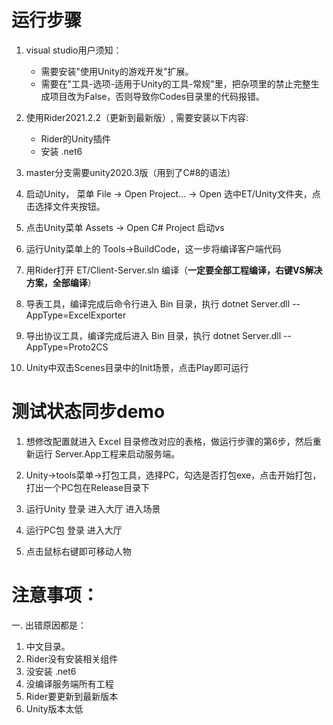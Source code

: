 # 运行步骤  
1. visual studio用户须知：
   - 需要安装"使用Unity的游戏开发"扩展。
   - 需要在"工具-选项-适用于Unity的工具-常规"里，把杂项里的禁止完整生成项目改为False，否则导致你Codes目录里的代码报错。

2. 使用Rider2021.2.2（更新到最新版）, 需要安装以下内容:
   - Rider的Unity插件  
   - 安装 .net6  

2. master分支需要unity2020.3版（用到了C#8的语法）  

3. 启动Unity， 菜单 File -> Open Project... -> Open 选中ET/Unity文件夹，点击选择文件夹按钮。  

4. 点击Unity菜单 Assets -> Open C# Project 启动vs  

5. 运行Unity菜单上的 Tools->BuildCode，这一步将编译客户端代码  

6. 用Rider打开 ET/Client-Server.sln 编译（**一定要全部工程编译，右键VS解决方案，全部编译**）

7. 导表工具，编译完成后命令行进入 Bin 目录，执行 dotnet Server.dll --AppType=ExcelExporter  

8. 导出协议工具，编译完成后进入 Bin 目录，执行 dotnet Server.dll --AppType=Proto2CS  

9. Unity中双击Scenes目录中的Init场景，点击Play即可运行
# 测试状态同步demo
1. 想修改配置就进入 Excel 目录修改对应的表格，做运行步骤的第6步，然后重新运行 Server.App工程来启动服务端。

2. Unity->tools菜单->打包工具，选择PC，勾选是否打包exe，点击开始打包，打出一个PC包在Release目录下

4. 运行Unity 登录 进入大厅 进入场景

5. 运行PC包 登录 进入大厅

6. 点击鼠标右键即可移动人物

# 注意事项：

一. 出错原因都是：  

1. 中文目录。  
2. Rider没有安装相关组件
3. 没安装 .net6
4. 没编译服务端所有工程
5. Rider要更新到最新版本  
6. Unity版本太低


